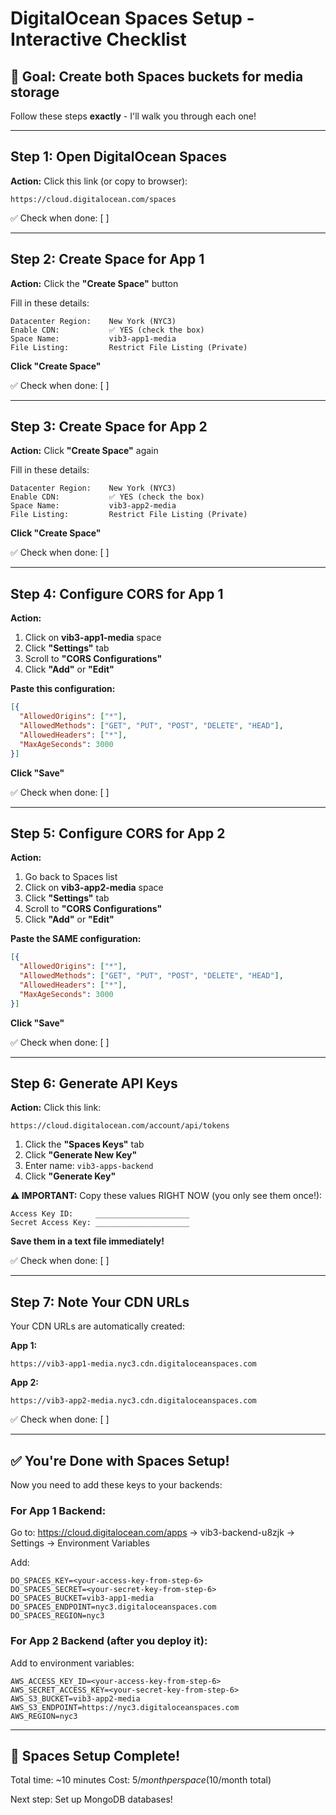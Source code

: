 # DigitalOcean Spaces Setup - Interactive Checklist

## 🎯 Goal: Create both Spaces buckets for media storage

Follow these steps **exactly** - I'll walk you through each one!

---

## Step 1: Open DigitalOcean Spaces

**Action:** Click this link (or copy to browser):
```
https://cloud.digitalocean.com/spaces
```

✅ Check when done: [ ]

---

## Step 2: Create Space for App 1

**Action:** Click the **"Create Space"** button

Fill in these details:
```
Datacenter Region:    New York (NYC3)
Enable CDN:           ✅ YES (check the box)
Space Name:           vib3-app1-media
File Listing:         Restrict File Listing (Private)
```

**Click "Create Space"**

✅ Check when done: [ ]

---

## Step 3: Create Space for App 2

**Action:** Click **"Create Space"** again

Fill in these details:
```
Datacenter Region:    New York (NYC3)
Enable CDN:           ✅ YES (check the box)
Space Name:           vib3-app2-media
File Listing:         Restrict File Listing (Private)
```

**Click "Create Space"**

✅ Check when done: [ ]

---

## Step 4: Configure CORS for App 1

**Action:**
1. Click on **vib3-app1-media** space
2. Click **"Settings"** tab
3. Scroll to **"CORS Configurations"**
4. Click **"Add"** or **"Edit"**

**Paste this configuration:**
```json
[{
  "AllowedOrigins": ["*"],
  "AllowedMethods": ["GET", "PUT", "POST", "DELETE", "HEAD"],
  "AllowedHeaders": ["*"],
  "MaxAgeSeconds": 3000
}]
```

**Click "Save"**

✅ Check when done: [ ]

---

## Step 5: Configure CORS for App 2

**Action:**
1. Go back to Spaces list
2. Click on **vib3-app2-media** space
3. Click **"Settings"** tab
4. Scroll to **"CORS Configurations"**
5. Click **"Add"** or **"Edit"**

**Paste the SAME configuration:**
```json
[{
  "AllowedOrigins": ["*"],
  "AllowedMethods": ["GET", "PUT", "POST", "DELETE", "HEAD"],
  "AllowedHeaders": ["*"],
  "MaxAgeSeconds": 3000
}]
```

**Click "Save"**

✅ Check when done: [ ]

---

## Step 6: Generate API Keys

**Action:** Click this link:
```
https://cloud.digitalocean.com/account/api/tokens
```

1. Click the **"Spaces Keys"** tab
2. Click **"Generate New Key"**
3. Enter name: `vib3-apps-backend`
4. Click **"Generate Key"**

**⚠️ IMPORTANT:** Copy these values RIGHT NOW (you only see them once!):

```
Access Key ID:     _____________________
Secret Access Key: _____________________
```

**Save them in a text file immediately!**

✅ Check when done: [ ]

---

## Step 7: Note Your CDN URLs

Your CDN URLs are automatically created:

**App 1:**
```
https://vib3-app1-media.nyc3.cdn.digitaloceanspaces.com
```

**App 2:**
```
https://vib3-app2-media.nyc3.cdn.digitaloceanspaces.com
```

✅ Check when done: [ ]

---

## ✅ You're Done with Spaces Setup!

Now you need to add these keys to your backends:

### For App 1 Backend:
Go to: https://cloud.digitalocean.com/apps → vib3-backend-u8zjk → Settings → Environment Variables

Add:
```
DO_SPACES_KEY=<your-access-key-from-step-6>
DO_SPACES_SECRET=<your-secret-key-from-step-6>
DO_SPACES_BUCKET=vib3-app1-media
DO_SPACES_ENDPOINT=nyc3.digitaloceanspaces.com
DO_SPACES_REGION=nyc3
```

### For App 2 Backend (after you deploy it):
Add to environment variables:
```
AWS_ACCESS_KEY_ID=<your-access-key-from-step-6>
AWS_SECRET_ACCESS_KEY=<your-secret-key-from-step-6>
AWS_S3_BUCKET=vib3-app2-media
AWS_S3_ENDPOINT=https://nyc3.digitaloceanspaces.com
AWS_REGION=nyc3
```

---

## 🎉 Spaces Setup Complete!

Total time: ~10 minutes
Cost: $5/month per space ($10/month total)

Next step: Set up MongoDB databases!
